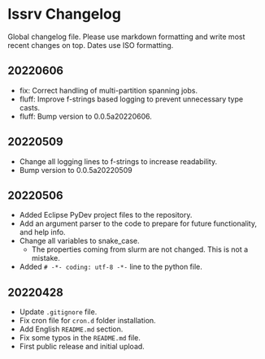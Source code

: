 # lssrv Changelog

Global changelog file. Please use markdown formatting and write most recent changes on top. Dates use ISO formatting.

## 20220606

- fix: Correct handling of multi-partition spanning jobs.
- fluff: Improve f-strings based logging to prevent unnecessary type casts.
- fluff: Bump version to 0.0.5a20220606.

## 20220509

- Change all logging lines to f-strings to increase readability.
- Bump version to 0.0.5a20220509

## 20220506

- Added Eclipse PyDev project files to the repository.
- Add an argument parser to the code to prepare for future functionality, and help info.
- Change all variables to snake_case.
  - The properties coming from slurm are not changed. This is not a mistake.
- Added `# -*- coding: utf-8 -*-` line to the python file.

## 20220428

- Update `.gitignore` file.
- Fix cron file for `cron.d` folder installation.
- Add English `README.md` section.
- Fix some typos in the `README.md` file.
- First public release and initial upload.
